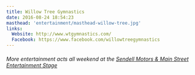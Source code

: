 ```yaml
---
title: Willow Tree Gymnastics
date: 2016-08-24 18:54:23
masthead: 'entertainment/masthead-willow-tree.jpg'
links:
  Website: http://www.wtgymnastics.com/
  Facebook: https://www.facebook.com/willowtreegymnastics
---
```

###### More entertainment acts all weekend at the [Sendell Motors & Main Street Entertainment Stage](../schedule)
